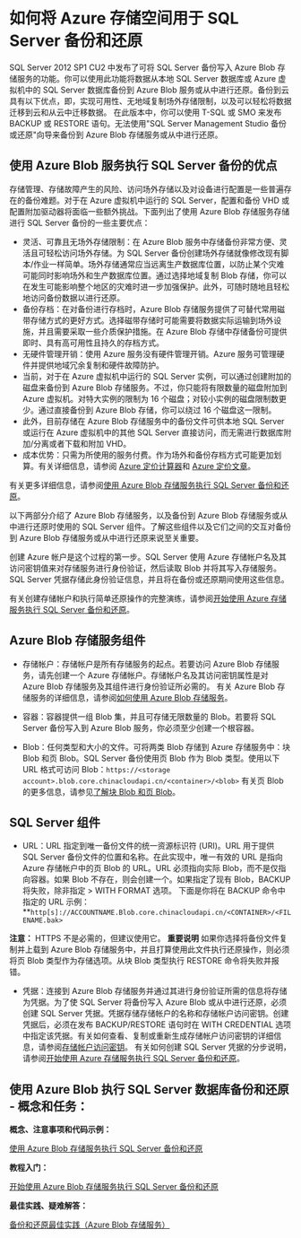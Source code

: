 <properties linkid="manage-services-storage-SQL-Server-backup" urlDisplayName="Storage for SQL Server backups" pageTitle="如何将 Azure 存储空间用于 SQL Server 备份和还原 | Azure" metaKeywords="" description="" metaCanonical="" services="storage" documentationCenter="" title="How to Use Azure Storage for SQL Server Backup and Restore" authors="karaman" solutions="" manager="clairt" editor="tysonn" />
<tags ms.service="storage"
    ms.date=""
    wacn.date=""
    />



<h1 id="SQLServerBackupandRestoretostorage">如何将 Azure 存储空间用于 SQL Server 备份和还原</h1>

SQL Server 2012 SP1 CU2 中发布了可将 SQL Server 备份写入 Azure Blob 存储服务的功能。你可以使用此功能将数据从本地 SQL Server 数据库或 Azure 虚拟机中的 SQL Server 数据库备份到 Azure Blob 服务或从中进行还原。备份到云具有以下优点，即，实现可用性、无地域复制场外存储限制，以及可以轻松将数据迁移到云和从云中迁移数据。   在此版本中，你可以使用 T-SQL 或 SMO 来发布 BACKUP 或 RESTORE 语句。无法使用"SQL Server Management Studio 备份或还原"向导来备份到 Azure Blob 存储服务或从中进行还原。

<h2> 使用 Azure Blob 服务执行 SQL Server 备份的优点</h2>

存储管理、存储故障产生的风险、访问场外存储以及对设备进行配置是一些普遍存在的备份难题。对于在 Azure 虚拟机中运行的 SQL Server，配置和备份 VHD 或配置附加驱动器将面临一些额外挑战。下面列出了使用 Azure Blob 存储服务存储进行 SQL Server 备份的一些主要优点：

* 灵活、可靠且无场外存储限制：在 Azure Blob 服务中存储备份非常方便、灵活且可轻松访问场外存储。为 SQL Server 备份创建场外存储就像修改现有脚本/作业一样简单。场外存储通常应当远离生产数据库位置，以防止某个灾难可能同时影响场外和生产数据库位置。通过选择地域复制 Blob 存储，你可以在发生可能影响整个地区的灾难时进一步加强保护。此外，可随时随地且轻松地访问备份数据以进行还原。
* 备份存档：在对备份进行存档时，Azure Blob 存储服务提供了可替代常用磁带存储方式的更好方式。选择磁带存储时可能需要将数据实际运输到场外设施，并且需要采取一些介质保护措施。在 Azure Blob 存储中存储备份可提供即时、具有高可用性且持久的存档方式。
* 无硬件管理开销：使用 Azure 服务没有硬件管理开销。Azure 服务可管理硬件并提供地域冗余复制和硬件故障防护。
* 当前，对于在 Azure 虚拟机中运行的 SQL Server 实例，可以通过创建附加的磁盘来备份到 Azure Blob 存储服务。不过，你只能将有限数量的磁盘附加到 Azure 虚拟机。对特大实例的限制为 16 个磁盘；对较小实例的磁盘限制数更少。通过直接备份到 Azure Blob 存储，你可以绕过 16 个磁盘这一限制。
* 此外，目前存储在 Azure Blob 存储服务中的备份文件可供本地 SQL Server 或运行在 Azure 虚拟机中的其他 SQL Server 直接访问，而无需进行数据库附加/分离或者下载和附加 VHD。
* 成本优势：只需为所使用的服务付费。作为场外和备份存档方式可能更加划算。有关详细信息，请参阅 [Azure 定价计算器](/zh-cn/pricing/calculator/#data-management "Pricing Calculator")和 [Azure 定价文章](/zh-cn/pricing/ "Pricing article")。

有关更多详细信息，请参阅[使用 Azure Blob 存储服务执行 SQL Server 备份和还原](http://msdn.microsoft.com/zh-cn/library/jj919148.aspx)。

以下两部分介绍了 Azure Blob 存储服务，以及备份到 Azure Blob 存储服务或从中进行还原时使用的 SQL Server 组件。了解这些组件以及它们之间的交互对备份到 Azure Blob 存储服务或从中进行还原来说至关重要。 

创建 Azure 帐户是这个过程的第一步。SQL Server 使用 Azure 存储帐户名及其访问密钥值来对存储服务进行身份验证，然后读取 Blob 并将其写入存储服务。SQL Server 凭据存储此身份验证信息，并且将在备份或还原期间使用这些信息。 

有关创建存储帐户和执行简单还原操作的完整演练，请参阅[开始使用 Azure 存储服务执行 SQL Server 备份和还原](http://msdn.microsoft.com/zh-cn/library/jj720558.aspx)。

## Azure Blob 存储服务组件 

* 存储帐户：存储帐户是所有存储服务的起点。若要访问 Azure Blob 存储服务，请先创建一个 Azure 存储帐户。存储帐户名及其访问密钥属性是对 Azure Blob 存储服务及其组件进行身份验证所必需的。 
有关 Azure Blob 存储服务的详细信息，请参阅[如何使用 Azure Blob 存储服务](/develop/net/how-to-guides/blob-storage-v17/)。

* 容器：容器提供一组 Blob 集，并且可存储无限数量的 Blob。若要将 SQL Server 备份写入到 Azure Blob 服务，你必须至少创建一个根容器。 

* Blob：任何类型和大小的文件。可将两类 Blob 存储到 Azure 存储服务中：块 Blob 和页 Blob。SQL Server 备份使用页 Blob 作为 Blob 类型。使用以下 URL 格式可访问 Blob：`https://<storage account>.blob.core.chinacloudapi.cn/<container>/<blob>`
有关页 Blob 的更多信息，请参见[了解块 Blob 和页 Blob](http://msdn.microsoft.com/zh-cn/library/azure/ee691964.aspx)。

## SQL Server 组件

* URL：URL 指定到唯一备份文件的统一资源标识符 (URI)。URL 用于提供 SQL Server 备份文件的位置和名称。在此实现中，唯一有效的 URL 是指向 Azure 存储帐户中的页 Blob 的 URL。URL 必须指向实际 Blob，而不是仅指向容器。如果 Blob 不存在，则会创建一个。如果指定了现有 Blob，BACKUP 将失败，除非指定 > WITH FORMAT 选项。 
下面是你将在 BACKUP 命令中指定的 URL 示例： 
**`http[s]://ACCOUNTNAME.Blob.core.chinacloudapi.cn/<CONTAINER>/<FILENAME.bak>`

<b>注意：</b> HTTPS 不是必需的，但建议使用它。
<b>重要说明</b>
如果你选择将备份文件复制并上载到 Azure Blob 存储服务中，并且打算使用此文件执行还原操作，则必须将页 Blob 类型作为存储选项。从块 Blob 类型执行 RESTORE 命令将失败并报错。 

* 凭据：连接到 Azure Blob 存储服务并通过其进行身份验证所需的信息将存储为凭据。为了使 SQL Server 将备份写入 Azure Blob 或从中进行还原，必须创建 SQL Server 凭据。凭据存储存储帐户的名称和存储帐户访问密钥。创建凭据后，必须在发布 BACKUP/RESTORE 语句时在 WITH CREDENTIAL 选项中指定该凭据。有关如何查看、复制或重新生成存储帐户访问密钥的详细信息，请参阅[存储帐户访问密钥](http://msdn.microsoft.com/zh-cn/library/azure/hh531566.aspx)。
有关如何创建 SQL Server 凭据的分步说明，请参阅[开始使用 Azure 存储服务执行 SQL Server 备份和还原](http://msdn.microsoft.com/zh-cn/library/jj720558.aspx)。

## 使用 Azure Blob 执行 SQL Server 数据库备份和还原 - 概念和任务：

**概念、注意事项和代码示例：**

[使用 Azure Blob 存储服务执行 SQL Server 备份和还原](http://msdn.microsoft.com/zh-cn/library/jj919148.aspx)

**教程入门：**

[开始使用 Azure Blob 存储服务执行 SQL Server 备份和还原](http://msdn.microsoft.com/zh-cn/library/jj720558.aspx "Tutorial")

**最佳实践、疑难解答：**
	
[备份和还原最佳实践（Azure Blob 存储服务）](http://msdn.microsoft.com/zh-cn/library/jj919149.aspx)




	




<!--HONumber=41-->
